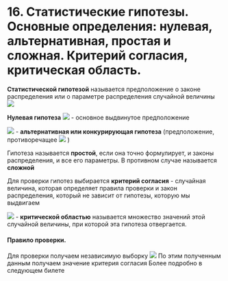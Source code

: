 # 16. Статистические гипотезы. Основные определения: нулевая, альтернативная, простая и сложная. Критерий согласия, критическая область.

**Статистической гипотезой** называется предположение о законе распределения или о параметре распределения случайной величины ![](https://latex.codecogs.com/svg.latex?\xi)

**Нулевая гипотеза** ![](https://latex.codecogs.com/svg.latex?H_{0}) - основное выдвинутое предположение

![](https://latex.codecogs.com/svg.latex?H_{1}) - **альтернативная или конкурирующая гипотеза** (предположение, противоречащее ![](https://latex.codecogs.com/svg.latex?H_{0}) )

Гипотеза называется **простой**, если она точно формулирует, и законы распределения, и все его параметры.
В противном случае называется **сложной** 

Для проверки гипотез выбирается **критерий согласия** - случайная величина, которая определяет правила проверки и закон распределения, который не зависит от гипотезы, которую мы выдвигаем

![](https://latex.codecogs.com/svg.latex?W_{0}) - **критической областью** называется множество значений этой случайной величины, при которой эта гипотеза отвергается.

#### Правило проверки.

Для проверки получаем независимую выборку ![](https://latex.codecogs.com/svg.latex?x_{1},&space;x_{2},..,x_{n}) По этим полученным данным получаем значение критерия согласия
Более подробно в следующем билете
